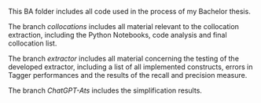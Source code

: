 </p> This BA folder includes all code used in the process of my Bachelor thesis. 
</p> The branch <i>collocations</i> includes all material relevant to the collocation extraction, including the Python Notebooks, code analysis and final collocation list.  
</p> The branch <i>extractor</i> includes all material concerning the testing of the developed extractor, including a list of all implemented constructs, errors in Tagger performances and the results of the recall and precision measure. 
</p> The branch <i>ChatGPT-Ats</i> includes the simplification results. 
